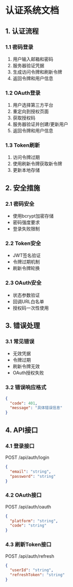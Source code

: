 # 认证系统文档

## 1. 认证流程

### 1.1 密码登录
1. 用户输入邮箱和密码
2. 服务器验证凭据
3. 生成访问令牌和刷新令牌
4. 返回令牌和用户信息

### 1.2 OAuth登录
1. 用户选择第三方平台
2. 重定向到授权页面
3. 获取授权码
4. 服务器验证并创建/更新用户
5. 返回令牌和用户信息

### 1.3 Token刷新
1. 访问令牌过期
2. 使用刷新令牌获取新令牌
3. 更新本地存储

## 2. 安全措施

### 2.1 密码安全
- 使用bcrypt加密存储
- 密码强度要求
- 登录失败限制

### 2.2 Token安全
- JWT签名验证
- 令牌过期机制
- 刷新令牌轮换

### 2.3 OAuth安全
- 状态参数验证
- 回调URL白名单
- 授权码一次性使用

## 3. 错误处理

### 3.1 常见错误
- 无效凭据
- 令牌过期
- 刷新令牌无效
- OAuth授权失败

### 3.2 错误响应格式
```json
{
  "code": 401,
  "message": "具体错误信息"
}
```

## 4. API接口

### 4.1 登录接口
POST /api/auth/login
```json
{
  "email": "string",
  "password": "string"
}
```

### 4.2 OAuth接口
POST /api/auth/oauth
```json
{
  "platform": "string",
  "code": "string"
}
```

### 4.3 刷新Token接口
POST /api/auth/refresh
```json
{
  "userId": "string",
  "refreshToken": "string"
}
``` 